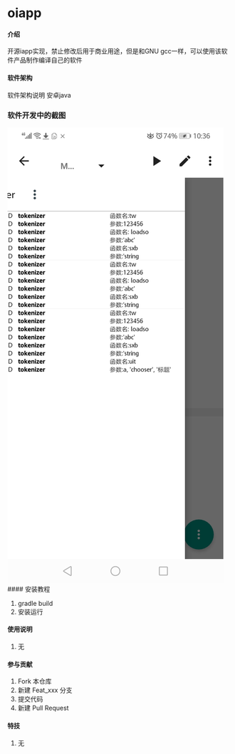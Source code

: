 # oiapp

#### 介绍
开源iapp实现，禁止修改后用于商业用途，但是和GNU gcc一样，可以使用该软件产品制作编译自己的软件

#### 软件架构
软件架构说明 安卓java

### 软件开发中的截图
<img src="wip.jpg" alt="工作中">
#### 安装教程

1.  gradle build
2.  安装运行

#### 使用说明

1.  无
#### 参与贡献

1.  Fork 本仓库
2.  新建 Feat_xxx 分支
3.  提交代码
4.  新建 Pull Request


#### 特技

1.  无
